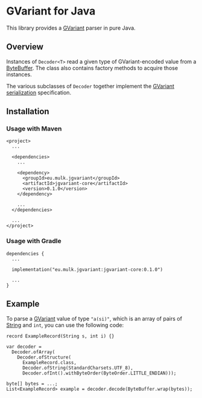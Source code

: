 # GVariant for Java

This library provides a [GVariant][] parser in pure Java.


## Overview

Instances of `Decoder<T>` read a given type of GVariant-encoded value
from a [ByteBuffer][].  The class also contains factory methods to
acquire those instances.

The various subclasses of `Decoder` together implement the [GVariant
serialization][] specification.


## Installation

### Usage with Maven

    <project>
      ...
    
      <dependencies>
        ...
    
        <dependency>
          <groupId>eu.mulk.jgvariant</groupId>
          <artifactId>jgvariant-core</artifactId>
          <version>0.1.0</version>
        </dependency>
    
        ...
      </dependencies>
    
      ...
    </project>


### Usage with Gradle

    dependencies {
      ...
    
      implementation("eu.mulk.jgvariant:jgvariant-core:0.1.0")
    
      ...
    }


## Example

To parse a [GVariant][] value of type `"a(si)"`, which is an array of
pairs of [String][] and `int`, you can use the following code:

    record ExampleRecord(String s, int i) {}
    
    var decoder =
      Decoder.ofArray(
        Decoder.ofStructure(
          ExampleRecord.class,
          Decoder.ofString(StandardCharsets.UTF_8),
          Decoder.ofInt().withByteOrder(ByteOrder.LITTLE_ENDIAN)));
    
    byte[] bytes = ...;
    List<ExampleRecord> example = decoder.decode(ByteBuffer.wrap(bytes));


[ByteBuffer]: https://docs.oracle.com/en/java/javase/17/docs/api/java.base/java/nio/ByteBuffer.html
[GVariant]: https://docs.gtk.org/glib/struct.Variant.html
[GVariant serialization]: https://people.gnome.org/~desrt/gvariant-serialisation.pdf
[String]: https://docs.oracle.com/en/java/javase/17/docs/api/java.base/java/lang/String.html
